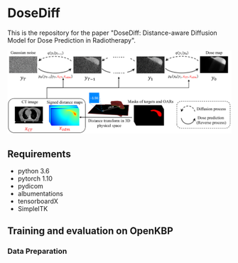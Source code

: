 # DoseDiff
This is the repository for the paper "DoseDiff: Distance-aware Diffusion Model for Dose Prediction in Radiotherapy".

![DoseDiff](/pic/Figure1.jpg)

## Requirements
* python 3.6
* pytorch 1.10
* pydicom
* albumentations
* tensorboardX
* SimpleITK

## Training and evaluation on OpenKBP
### Data Preparation

